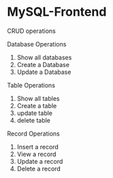 # MySQL-Frontend

CRUD operations

Database Operations
1. Show all databases
2. Create a Database
3. Update a Database


Table Operations
1. Show all tables
2. Create a table
3. update table
4. delete table


Record Operations
1. Insert a record
2. View a record
3. Update a record
4. Delete a record
